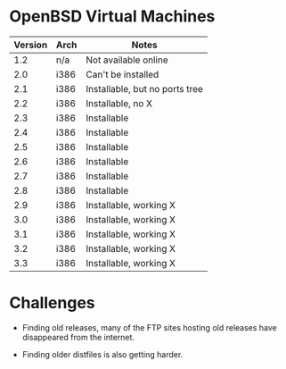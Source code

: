 # OpenBSD Virtual Machines

| Version | Arch    | Notes                          |
| ------- | ------- | ------------------------------ |
| 1.2     | n/a     | Not available online           |
| 2.0     | i386    | Can't be installed             |
| 2.1     | i386    | Installable, but no ports tree |
| 2.2     | i386    | Installable, no X              |
| 2.3     | i386    | Installable                    |
| 2.4     | i386    | Installable                    |
| 2.5     | i386    | Installable                    |
| 2.6     | i386    | Installable                    |
| 2.7     | i386    | Installable                    |
| 2.8     | i386    | Installable                    |
| 2.9     | i386    | Installable, working X         |
| 3.0     | i386    | Installable, working X         |
| 3.1     | i386    | Installable, working X         |
| 3.2     | i386    | Installable, working X         |
| 3.3     | i386    | Installable, working X         |

# Challenges

* Finding old releases, many of the FTP sites hosting old releases have
  disappeared from the internet.

* Finding older distfiles is also getting harder.
